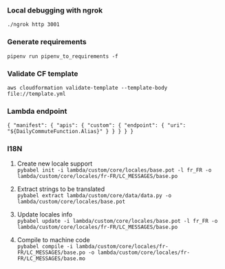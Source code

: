 ### Local debugging with ngrok
`./ngrok http 3001`

### Generate requirements
`pipenv run pipenv_to_requirements -f`     

### Validate CF template
`aws cloudformation validate-template --template-body file://template.yml`

### Lambda endpoint
`{
  "manifest": {
    "apis": {
      "custom": {
        "endpoint": {
          "uri": "${DailyCommuteFunction.Alias}"
        }
      }
    }
  }
}`

### I18N
1. Create new locale support  
`pybabel init -i lambda/custom/core/locales/base.pot -l fr_FR -o lambda/custom/core/locales/fr-FR/LC_MESSAGES/base.po`

2. Extract strings to be translated  
`pybabel extract lambda/custom/core/data/data.py -o lambda/custom/core/locales/base.pot`  

3. Update locales info  
`pybabel update -i lambda/custom/core/locales/base.pot -l fr_FR -o lambda/custom/core/locales/fr-FR/LC_MESSAGES/base.po`

4. Compile to machine code  
`pybabel compile -i lambda/custom/core/locales/fr-FR/LC_MESSAGES/base.po -o lambda/custom/core/locales/fr-FR/LC_MESSAGES/base.mo`
